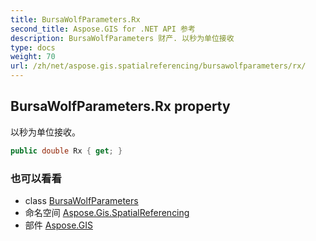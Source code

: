 ```yaml
---
title: BursaWolfParameters.Rx
second_title: Aspose.GIS for .NET API 参考
description: BursaWolfParameters 财产. 以秒为单位接收
type: docs
weight: 70
url: /zh/net/aspose.gis.spatialreferencing/bursawolfparameters/rx/
---
```

## BursaWolfParameters.Rx property

以秒为单位接收。

```csharp
public double Rx { get; }
```

### 也可以看看

* class [BursaWolfParameters](../)
* 命名空间 [Aspose.Gis.SpatialReferencing](../../bursawolfparameters/)
* 部件 [Aspose.GIS](../../../)


